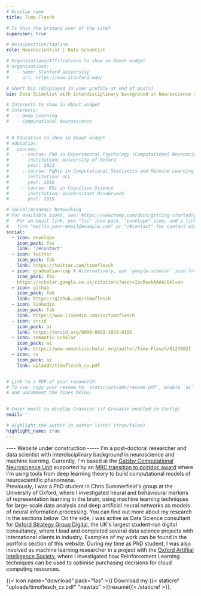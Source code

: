 ```yaml
---
# Display name
title: Timo Flesch

# Is this the primary user of the site?
superuser: true

# Role/position/tagline
role: Neuroscientist | Data Scientist

# Organizations/Affiliations to show in About widget
# organizations:
#   - name: Stanford University
#     url: https://www.stanford.edu/

# Short bio (displayed in user profile at end of posts)
bio: Data Scientist with interdisciplinary background in Neuroscience and AI.

# Interests to show in About widget
# interests:
#   - Deep Learning
#   - Computational Neuroscience
  

# # Education to show in About widget
# education:
#   courses:
#     - course: PhD in Experimental Psychology (Computational Neuroscience)
#       institution: University of Oxford
#       year: 2022
#     - course: PgDip in Computational Statistics and Machine Learning
#       institution: UCL
#       year: 2018
#     - course: BSc in Cognitive Science
#       institution: Universitaet Osnabrueck
#       year: 2015

# Social/Academic Networking
# For available icons, see: https://wowchemy.com/docs/getting-started/page-builder/#icons
#   For an email link, use "fas" icon pack, "envelope" icon, and a link in the
#   form "mailto:your-email@example.com" or "/#contact" for contact widget.
social:
  - icon: envelope
    icon_pack: fas
    link: '/#contact'
  - icon: twitter
    icon_pack: fab
    link: https://twitter.com/timoflesch
  - icon: graduation-cap # Alternatively, use `google-scholar` icon from `ai` icon pack
    icon_pack: fas
    https://scholar.google.co.uk/citations?user=IpcRuskAAAAJ&hl=en
  - icon: github
    icon_pack: fab
    link: https://github.com/timoflesch
  - icon: linkedin
    icon_pack: fab
    link: https://www.linkedin.com/in/timoflesch
  - icon: orcid
    icon_pack: ai
    link: https://orcid.org/0000-0002-1843-9156
  - icon: semantic-scholar
    icon_pack: ai
    link: https://www.semanticscholar.org/author/Timo-Flesch/81278021
  - icon: cv
    icon_pack: ai
    link: uploads/timoflesch_cv.pdf


# Link to a PDF of your resume/CV.
# To use: copy your resume to `static/uploads/resume.pdf`, enable `ai` icons in `params.toml`,
# and uncomment the lines below.
 

# Enter email to display Gravatar (if Gravatar enabled in Config)
email: ''

# Highlight the author in author lists? (true/false)
highlight_name: true
---
```

---- Website under construction -----
I'm a post-doctoral researcher and data scientist with interdisciplinary background in neuroscience and machine learning. 
Currently, I'm based at the [Gatsby Computational Neuroscience Unit](https://www.ucl.ac.uk/gatsby/) supported by an [MRC transition to postdoc award](https://www.medsci.ox.ac.uk/study/graduateschool/mrcdtp/supplementary-funding) where I'm using tools from deep learning theory to build computational models of neuroscientific phenomena.  
Previously, I was a PhD student in Chris Summerfield's group at the University of Oxford, where I investigated neural and behavioural markers of representation learning in the brain, using machine learning techniques for large-scale data analysis and deep artificial neural networks as models of neural information processing. You can find out more about my research in the sections below. On the side, I was active as Data Science consultant for [Oxford Strategy Group Digital](https://www.osgdigitallabs.com/), the UK's largest student-run digital consultancy, where I lead and completed several data science projects with international clients in industry. Examples of my work can be found in the portfolio section of this website. During my time as PhD student, I was also involved as machine learning researcher in a project with the [Oxford Artifiial Intelligence Society](https://oxai.org/), where I investigated how Reinforcement Learning techniques can be used to optimise purchasing decisions for cloud computing resources.

{{< icon name="download" pack="fas" >}} Download my {{< staticref "uploads/timoflesch_cv.pdf" "newtab" >}}resumé{{< /staticref >}}.
